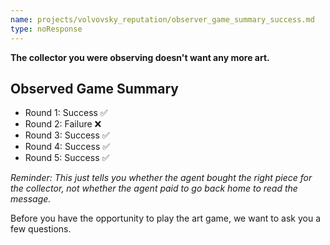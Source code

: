 ```yaml
---
name: projects/volvovsky_reputation/observer_game_summary_success.md
type: noResponse
---
```


**The collector you were observing doesn't want any more art.**

## Observed Game Summary

- Round 1: Success ✅
- Round 2: Failure ❌
- Round 3: Success ✅
- Round 4: Success ✅
- Round 5: Success ✅

_Reminder: This just tells you whether the agent bought the right piece for the collector, not whether the agent paid to go back home to read the message._

Before you have the opportunity to play the art game, we want to ask you a few questions.
